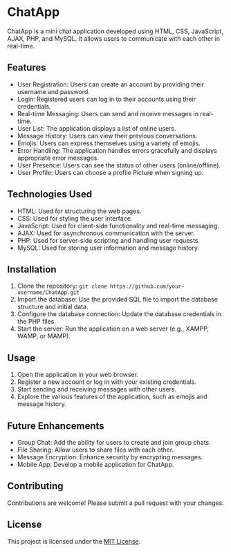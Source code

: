 # ChatApp

ChatApp is a mini chat application developed using HTML, CSS, JavaScript, AJAX, PHP, and MySQL. It allows users to communicate with each other in real-time.

## Features

- User Registration: Users can create an account by providing their username and password.
- Login: Registered users can log in to their accounts using their credentials.
- Real-time Messaging: Users can send and receive messages in real-time.
- User List: The application displays a list of online users.
- Message History: Users can view their previous conversations.
- Emojis: Users can express themselves using a variety of emojis.
- Error Handling: The application handles errors gracefully and displays appropriate error messages.
- User Presence: Users can see the status of other users (online/offline).
- User Profile: Users can choose a profile Picture when signing up.

## Technologies Used

- HTML: Used for structuring the web pages.
- CSS: Used for styling the user interface.
- JavaScript: Used for client-side functionality and real-time messaging.
- AJAX: Used for asynchronous communication with the server.
- PHP: Used for server-side scripting and handling user requests.
- MySQL: Used for storing user information and message history.

## Installation

1. Clone the repository: `git clone https://github.com/your-username/ChatApp.git`
2. Import the database: Use the provided SQL file to import the database structure and initial data.
3. Configure the database connection: Update the database credentials in the PHP files.
4. Start the server: Run the application on a web server (e.g., XAMPP, WAMP, or MAMP).

## Usage

1. Open the application in your web browser.
2. Register a new account or log in with your existing credentials.
3. Start sending and receiving messages with other users.
4. Explore the various features of the application, such as emojis and message history.

## Future Enhancements

- Group Chat: Add the ability for users to create and join group chats.
- File Sharing: Allow users to share files with each other.
- Message Encryption: Enhance security by encrypting messages.
- Mobile App: Develop a mobile application for ChatApp.

## Contributing

Contributions are welcome! Please submit a pull request with your changes.

## License

This project is licensed under the [MIT License](https://opensource.org/licenses/MIT).
